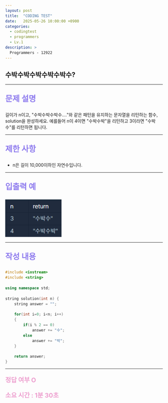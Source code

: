 ```yaml
---
layout: post
title:  "CODING TEST"
date:   2025-05-26 10:00:00 +0900
categories:
  - codingtest
  - programmers
  - Lv.1
description: >
  Programmers - 12922
---
```

## 수박수박수박수박수박수?

---

<p style = "color:#8f7cee; font-size:25px; font-weight:bold">
문제 설명
</p>

길이가 n이고, "수박수박수박수...."와 같은 패턴을 유지하는 문자열을 리턴하는 함수, solution을 완성하세요. 예를들어 n이 4이면 "수박수박"을 리턴하고 3이라면 "수박수"를 리턴하면 됩니다.

---

<p style = "color:#8f7cee; font-size:25px; font-weight:bold">
제한 사항
</p>

- n은 길이 10,000이하인 자연수입니다.

---

<p style = "color:#8f7cee; font-size:25px; font-weight:bold">
입출력 예
</p>

<img src = "/assets/img/codingtest/12922.png" width = "180" height = "120">

---

<p style = "color:#8f7cee; font-size:25px; font-weight:bold">
작성 내용
</p>

```C++
#include <iostream>
#include <string>

using namespace std;

string solution(int n) {
    string answer = "";
    
    for(int i=0; i<n; i++)
    {
        if(i % 2 == 0)
            answer += "수";
        else
            answer += "박";
    }
    
    return answer;
}
```

---

<p style = "color:#ed9ece; font-size:20px; font-weight:bold">
정답 여부 O
</p>

<p style = "color:#ed9ece; font-size:20px; font-weight:bold">
소요 시간 : 1분 30초
</p>

